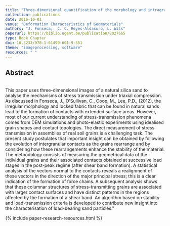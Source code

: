 ```yaml
---
title: "Three-dimensional quantification of the morphology and intragranular void ratio of a shelly carbonate sand"
collection: publications
date: 2016-10-01
venue: "Deformation Characteristics of Geomaterials"
authors: "J. Fonseca,  C. C. Reyes-Aldasoro, L. Wils"
paperurl: https://biblio.ugent.be/publication/8027665
type: Book Chapter
doi: 10.3233/978-1-61499-601-9-551
theme: "imageprocessing, software"
resources: " "
---
```

<h2> Abstract </h2>   <br>  This paper uses three-dimensional images of a natural silica sand to analyse the mechanisms of stress transmission under triaxial compression. As discussed in Fonseca, J., O’Sullivan, C., Coop, M., Lee, P.D., (2012), the irregular morphology and locked fabric that can be found in natural sands lead to the formation of contacts with extended surface areas. However, most of our current understanding of stress-transmission phenomena comes from DEM simulations and photo-elastic experiments using idealised grain shapes and contact topologies. The direct measurement of stress transmission in assemblies of real soil grains is a challenging task. The present study postulates that important insight can be obtained by following the evolution of intergranular contacts as the grains rearrange and by considering how these rearrangements enhance the stability of the material. The methodology consists of measuring the geometrical data of the individual grains and their associated contacts obtained at successive load stages in the post-peak regime (after shear band formation). A statistical analysis of the vectors normal to the contacts reveals a realignment of these vectors in the direction of the major principal stress; this is a clear indication of the formation of force chains. A subsequent analysis shows that these columnar structures of stress-transmitting grains are associated with larger contact surfaces and have distinct patterns in the regions affected by the formation of a shear band. An algorithm based on stability and load-transmission criteria is developed to contribute new insight into the characterisation of load-bearing sand particles."

{% include paper-research-resources.html %}
